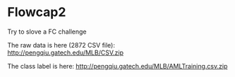 # Flowcap2
Try to slove a FC challenge

The raw data is here (2872 CSV file):
http://pengqiu.gatech.edu/MLB/CSV.zip 

The class label is here:
http://pengqiu.gatech.edu/MLB/AMLTraining.csv.zip 

